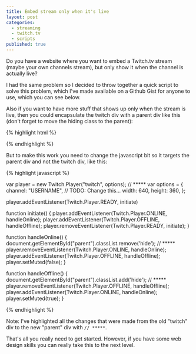 ```yaml
---
title: Embed stream only when it's live
layout: post
categories:
  - streaming
  - twitch.tv
  - scripts
published: true
---
```


Do you have a website where you want to embed a Twitch.tv stream (maybe your own channels stream), but only show it when the channel is actually live?

I had the same problem so I decided to throw together a quick script to solve this problem, which I've made available on a Github Gist for anyone to use, which you can see below.

<script src="https://gist.github.com/fngryboi/f5323765e3358ae27d4a97eb2d63aa3c.js"></script>

Also if you want to have more stuff that shows up only when the stream is live, then you could encapsulate the twitch div with a parent div like this (don't forget to move the hiding class to the parent):

{% highlight html %}
<div id="parent" class="hide"> <!-- named parent for demonstration purposes, you can name it whatever you want -->

<!-- Here you can place anything you want to show above the embedded stream -->

<div id="twitch">
</div>

<!-- Here you can place anything you want to show underneath the embedded stream -->

</div>

{% endhighlight %}

But to make this work you need to change the javascript bit so it targets the parent div and not the twitch div, like this:

{% highlight javascript %}

var player = new Twitch.Player("twitch", options); // *****
var options = {
  channel: "USERNAME", // TODO: Change this...
  width: 640,
  height: 360,
};

player.addEventListener(Twitch.Player.READY, initiate)

function initiate() {
  player.addEventListener(Twitch.Player.ONLINE, handleOnline);
  player.addEventListener(Twitch.Player.OFFLINE, handleOffline);
  player.removeEventListener(Twitch.Player.READY, initiate);
}

function handleOnline() {
  document.getElementById("parent").classList.remove('hide'); // *****
  player.removeEventListener(Twitch.Player.ONLINE, handleOnline);
  player.addEventListener(Twitch.Player.OFFLINE, handleOffline);
  player.setMuted(false);
}

function handleOffline() {
  document.getElementById("parent").classList.add('hide'); // *****
  player.removeEventListener(Twitch.Player.OFFLINE, handleOffline);
  player.addEventListener(Twitch.Player.ONLINE, handleOnline);
  player.setMuted(true);
}

{% endhighlight %}

Note: I've highlighted all the changes that were made from the old "twitch" div to the new "parent" div with `// *****`.

That's all you really need to get started. However, if you have some web design skills you can really take this to the next level.
